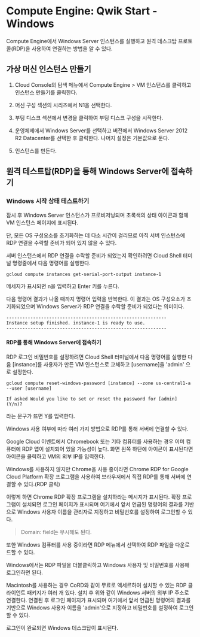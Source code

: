 # Compute Engine: Qwik Start - Windows

Compute Engine에서 Windows Server 인스턴스를 실행하고 원격 데스크탑 프로토콜(RDP)을 사용하여 연결하는 방법을 알 수 있다.

## 가상 머신 인스턴스 만들기

1. Cloud Console의 탐색 메뉴에서 Compute Engine > VM 인스턴스를 클릭하고 인스턴스 만들기를 클릭한다.

2. 머신 구성 섹션의 시리즈에서 N1을 선택한다.

3. 부팅 디스크 섹션에서 변경을 클릭하여 부팅 디스크 구성을 시작한다.

4. 운영체제에서 Windows Server를 선택하고 버전에서 Windows Server 2012 R2 Datacenter를 선택한 후 클릭한다. 나머지 설정은 기본값으로 둔다.

5. 인스턴스를 만든다.

## 원격 데스트탑(RDP)을 통해 Windows Server에 접속하기

### Windows 시작 상태 테스트하기
잠시 후 Windows Server 인스턴스가 프로비저닝되며 초록색의 상태 아이콘과 함께 VM 인스턴스 페이지에 표시된다.

단, 모든 OS 구성요소를 초기화하는 데 다소 시간이 걸리므로 아직 서버 인스턴스에 RDP 연결을 수락할 준비가 되어 있지 않을 수 있다.

서버 인스턴스에서 RDP 연결을 수락할 준비가 되었는지 확인하려면 Cloud Shell 터미널 명령줄에서 다음 명령어를 실행한다.
```
gcloud compute instances get-serial-port-output instance-1
```

메세지가 표시되면 n을 입력하고 Enter 키를 누른다.

다음 명령어 결과가 나올 때까지 명령어 입력을 반복한다. 이 결과는 OS 구성요소가 초기화되었으며 Windows Server가 RDP 연결을 수락할 준비가 되었다는 의미이다.
```
------------------------------------------------------------
Instance setup finished. instance-1 is ready to use.
------------------------------------------------------------
```
#### RDP를 통해 Windows Server에 접속하기
RDP 로그인 비밀번호를 설정하려면 Cloud Shell 터미널에서 다음 명령어를 실행한 다음 [instance]를 사용자가 만든 VM 인스턴스로 교체하고 [username]을 'admin' 으로 설정한다.
```
gcloud compute reset-windows-password [instance] --zone us-central1-a --user [username]
```

```
If asked Would you like to set or reset the password for [admin] (Y/n)? 
```
라는 문구가 뜨면 Y를 입력한다.

Windows 사용 여부에 따라 여러 가지 방법으로 RDP를 통해 서버에 연결할 수 있다.

Google Cloud 이벤트에서 Chromebook 또는 기타 컴퓨터를 사용하는 경우 이미 컴퓨터에 RDP 앱이 설치되어 있을 가능성이 높다. 화면 왼쪽 하단에 아이콘이 표시된다면 아이콘을 클릭하고 VM의 외부 IP를 입력한다.

Windows를 사용하지 않지만 Chrome을 사용 중이라면 Chrome RDP for Google Cloud Platform 확장 프로그램을 사용하여 브라우저에서 직접 RDP를 통해 서버에 연결할 수 있다.(RDP 클릭)

이렇게 하면 Chrome RDP 확장 프로그램을 설치하라는 메시지가 표시된다. 확장 프로그램이 설치되면 로그인 페이지가 표시되며 여기에서 앞서 언급된 명령어의 결과를 기반으로 Windows 사용자 이름을 관리자로 지정하고 비밀번호를 설정하여 로그인할 수 있다.
> Domain: field는 무시해도 된다.

또한 Windows 컴퓨터를 사용 중이라면 RDP 메뉴에서 선택하여 RDP 파일을 다운로드할 수 있다.

Windows에서는 RDP 파일을 더블클릭하고 Windows 사용자 및 비밀번호를 사용해 로그인하면 된다.

Macintosh를 사용하는 경우 CoRD와 같이 무료로 엑세르하여 설치할 수 있는 RDP 클라이언트 패키지가 여러 개 있다. 설치 후 위와 같이 Windows 서버의 외부 IP 주소로 연결한다. 연결된 후 로그인 페이지가 표시되며 여기에서 앞서 언급된 명령어의 결과를 기반으로 Windows 사용자 이름을 'admin'으로 지정하고 비밀번호를 설정하여 로그인할 수 있다.

로그인이 완료되면 Windows 데스크탑이 표시된다.

